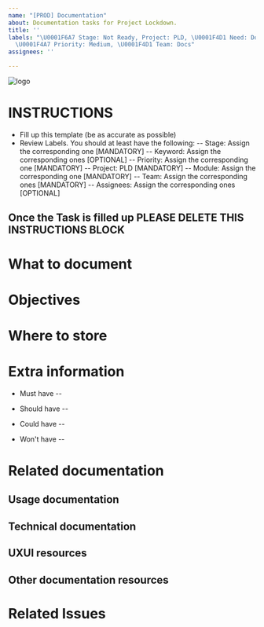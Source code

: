 ```yaml
---
name: "[PROD] Documentation"
about: Documentation tasks for Project Lockdown.
title: ''
labels: "\U0001F6A7 Stage: Not Ready, Project: PLD, \U0001F4D1 Need: Documentation,
  \U0001F4A7 Priority: Medium, \U0001F4D1 Team: Docs"
assignees: ''

---
```


![logo](https://user-images.githubusercontent.com/9198668/85232285-68543380-b430-11ea-8353-1aafb79baf78.png) 

# INSTRUCTIONS
- Fill up this template (be as accurate as possible)
- Review Labels. You should at least have the following:
 -- Stage: Assign the corresponding one [MANDATORY]
 -- Keyword: Assign the corresponding ones [OPTIONAL]
 -- Priority: Assign the corresponding one [MANDATORY] 
 -- Project: PLD [MANDATORY]
 -- Module: Assign the corresponding one [MANDATORY]
 -- Team: Assign the corresponding ones [MANDATORY]
 -- Assignees: Assign the corresponding ones [OPTIONAL]

Once the Task is filled up PLEASE DELETE THIS INSTRUCTIONS BLOCK
---

# What to document


# Objectives


# Where to store


# Extra information
- Must have
 -- 

- Should have
 -- 

- Could have
 -- 

- Won't have
 -- 

# Related documentation
## Usage documentation

## Technical documentation

## UXUI resources

## Other documentation resources

# Related Issues
<!--stackedit_data:
eyJoaXN0b3J5IjpbLTkwMTA4MDExNF19
-->

